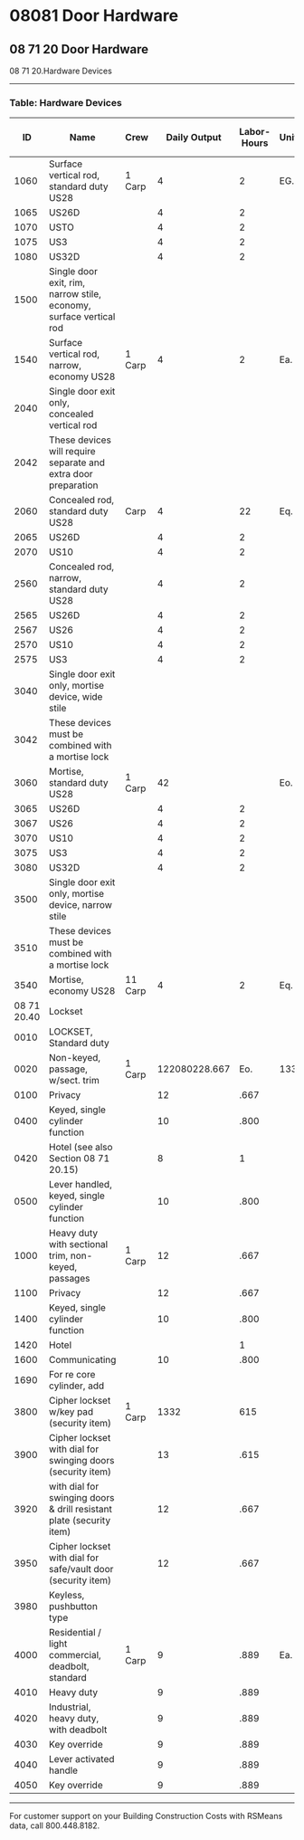 # 08081 Door Hardware

## 08 71 20 Door Hardware  
08 71 20.Hardware Devices

---

### Table: Hardware Devices

| ID    | Name                                                                 | Crew   | Daily Output | Labor-Hours | Unit   | Material | Labor   | Equipment | Total   | Total Incl O&P |
|-------|----------------------------------------------------------------------|--------|--------------|-------------|--------|----------|---------|-----------|---------|----------------|
| 1060  | Surface vertical rod, standard duty US28                             | 1 Carp | 4            | 2           | EG.    | 1,250    | 113     |           | 1,363   | 1,5            |
| 1065  | US26D                                                                |        | 4            | 2           |        | 1,375    | 113     |           | 1,488   | 1,7            |
| 1070  | USTO                                                                 |        | 4            | 2           |        | 1,350    | 113     |           | 1,463   | 1,6            |
| 1075  | US3                                                                  |        | 4            | 2           |        | 1,400    | 113     |           | 1,513   | 1,7            |
| 1080  | US32D                                                                |        | 4            | 2           |        | 1,550    | 113     |           | 1,663   | 1,9            |
| 1500  | Single door exit, rim, narrow stile, economy, surface vertical rod    |        |              |             |        |          |         |           |         |                |
| 1540  | Surface vertical rod, narrow, economy US28                           | 1 Carp | 4            | 2           | Ea.    | 610      | 113     |           | 723     | 8              |
| 2040  | Single door exit only, concealed vertical rod                        |        |              |             |        |          |         |           |         |                |
| 2042  | These devices will require separate and extra door preparation        |        |              |             |        |          |         |           |         |                |
| 2060  | Concealed rod, standard duty US28                                    | Carp   | 4            | 22          | Eq.    | 1,250    | 113     |           | 1,363   | 1,5            |
| 2065  | US26D                                                                |        | 4            | 2           |        | 1,400    | 113     | 1         | 1,513   | 1,7            |
| 2070  | US10                                                                 |        | 4            | 2           |        | 1,525    | 113     |           | 1,638   | 1,8            |
| 2560  | Concealed rod, narrow, standard duty US28                            |        | 4            | 2           |        | 1,425    | 113     |           | 1,538   | 1,7            |
| 2565  | US26D                                                                |        | 4            | 2           |        | 1,625    | 113     |           | 1,738   | 1,9            |
| 2567  | US26                                                                 |        | 4            | 2           |        | 2,350    | 113     |           | 2,463   | 2,7            |
| 2570  | US10                                                                 |        | 4            | 2           |        | 1,475    | 113     |           | 1,588   | 1,8            |
| 2575  | US3                                                                  |        | 4            | 2           |        | 1,725    | 113     |           | 1,838   | 2,0            |
| 3040  | Single door exit only, mortise device, wide stile                    |        |              |             |        |          |         |           |         |                |
| 3042  | These devices must be combined with a mortise lock                   |        |              |             |        |          |         |           |         |                |
| 3060  | Mortise, standard duty US28                                          | 1 Carp | 42           |             | Eo.    | 1,325    | 113     |           | 1,438   | 1,6            |
| 3065  | US26D                                                                |        | 4            | 2           |        | 1,350    | 113     |           | 1,463   | 1,6            |
| 3067  | US26                                                                 |        | 4            | 2           |        | 1,575    | 113     |           | 1,688   | 1,9            |
| 3070  | US10                                                                 |        | 4            | 2           |        | 1,425    | 113     |           | 1,538   | 1,7            |
| 3075  | US3                                                                  |        | 4            | 2           |        | 1,400    | 113     |           | 1,513   | 1,7            |
| 3080  | US32D                                                                |        | 4            | 2           |        | 1,400    | 113     |           | 1,513   | 1,7            |
| 3500  | Single door exit only, mortise device, narrow stile                  |        |              |             |        |          |         |           |         |                |
| 3510  | These devices must be combined with a mortise lock                   |        |              |             |        | 55       |         |           | 58      |                |
| 3540  | Mortise, economy US28                                                | 11 Carp| 4            | 2           | Eq.    | 455      | 113     |           | 568     | 6              |
| 08 71 20.40 | Lockset                                                        |        |              |             |        |          |         |           |         |                |
| 0010  | LOCKSET, Standard duty                                               |        |              |             |        |          |         |           |         |                |
| 0020  | Non-keyed, passage, w/sect. trim                                     | 1 Carp | 122080228.667| Eo.         | 133    | 37.50    |         | 170.50    |         |                |
| 0100  | Privacy                                                              |        | 12           | .667        |        | 144      | 37.50   |           | 181.50  |                |
| 0400  | Keyed, single cylinder function                                      |        | 10           | .800        |        | 178      | 45      |           | 223     |                |
| 0420  | Hotel (see also Section 08 71 20.15)                                 |        | 8            | 1           |        | 266      | 56.50   |           | 322.50  |                |
| 0500  | Lever handled, keyed, single cylinder function                       |        | 10           | .800        |        | 176      | 45      |           | 221     |                |
| 1000  | Heavy duty with sectional trim, non-keyed, passages                  | 1 Carp | 12           | .667        |        | 295      | 37.50   |           | 332.50  |                |
| 1100  | Privacy                                                              |        | 12           | .667        |        | 197      | 37.50   |           | 234.50  |                |
| 1400  | Keyed, single cylinder function                                      |        | 10           | .800        |        | 400      | 45      |           | 445     |                |
| 1420  | Hotel                                                               |        |              | 1           |        | 475      | 56.50   |           | 531.50  | 6              |
| 1600  | Communicating                                                        |        | 10           | .800        |        | 261      | 45      |           | 306     |                |
| 1690  | For re core cylinder, add                                            |        |              |             |        | 58       |         |           | 58      |                |
| 3800  | Cipher lockset w/key pad (security item)                             | 1 Carp | 1332         | 615         |        | 1,075    | 34.50   |           | 1,109.50| 1,2            |
| 3900  | Cipher lockset with dial for swinging doors (security item)          |        | 13           | .615        |        | 1,900    | 34.50   |           | 1,934.50| 2,1            |
| 3920  | with dial for swinging doors & drill resistant plate (security item) |        | 12           | .667        |        | 2,300    | 37.50   |           | 2,337.50| 2,6            |
| 3950  | Cipher lockset with dial for safe/vault door (security item)         |        | 12           | .667        |        | 1,650    | 37.50   |           | 1,687.50| 1,8            |
| 3980  | Keyless, pushbutton type                                             |        |              |             |        |          |         |           |         |                |
| 4000  | Residential / light commercial, deadbolt, standard                   | 1 Carp | 9            | .889        | Ea.    | 300      | 50      |           | 350     |                |
| 4010  | Heavy duty                                                          |        | 9            | .889        |        | 305      | 50      |           | 355     |                |
| 4020  | Industrial, heavy duty, with deadbolt                                |        | 9            | .889        |        | 375      | 50      |           | 425     |                |
| 4030  | Key override                                                        |        | 9            | .889        |        | 415      | 50      |           | 465     |                |
| 4040  | Lever activated handle                                               |        | 9            | .889        |        | 375      | 50      |           | 425     |                |
| 4050  | Key override                                                        |        | 9            | .889        |        | 415      | 50      |           | 465     |                |

---

For customer support on your Building Construction Costs with RSMeans data, call 800.448.8182.